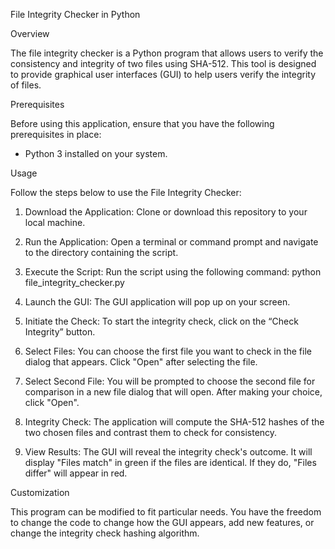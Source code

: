 File Integrity Checker in Python

Overview

The file integrity checker is a Python program that allows users to verify the consistency and integrity of two files using SHA-512. This tool is designed to provide graphical user interfaces (GUI) to help users verify the integrity of files.

Prerequisites

Before using this application, ensure that you have the following prerequisites in place:
- Python 3 installed on your system.

Usage

Follow the steps below to use the File Integrity Checker:
1. Download the Application: Clone or download this repository to your local machine.
   
3. Run the Application: Open a terminal or command prompt and navigate to the directory containing the script.

5. Execute the Script: Run the script using the following command:
python file_integrity_checker.py

7. Launch the GUI: The GUI application will pop up on your screen.
   
9. Initiate the Check: To start the integrity check, click on the “Check Integrity” button.
    
11. Select Files: You can choose the first file you want to check in the file dialog that appears. Click "Open" after selecting the file.
    
13. Select Second File: You will be prompted to choose the second file for comparison in a new file dialog that will open. After making your choice, click "Open".
    
15. Integrity Check: The application will compute the SHA-512 hashes of the two chosen files and contrast them to check for consistency.
    
17. View Results: The GUI will reveal the integrity check's outcome. It will display "Files match" in green if the files are identical. If they do, "Files differ" will appear in red.
   
Customization

This program can be modified to fit particular needs. You have the freedom to change the code to change how the GUI appears, add new features, or change the integrity check hashing algorithm.
